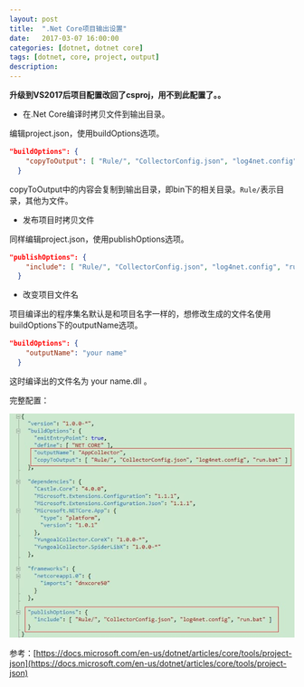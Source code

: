 ```yaml
---
layout: post
title:  ".Net Core项目输出设置"
date:   2017-03-07 16:00:00
categories: [dotnet, dotnet core]
tags: [dotnet, core, project, output]
description: 
---
```

<!--more-->

**升级到VS2017后项目配置改回了csproj，用不到此配置了。。**

* 在.Net Core编译时拷贝文件到输出目录。

编辑project.json，使用buildOptions选项。

```json
"buildOptions": {
    "copyToOutput": [ "Rule/", "CollectorConfig.json", "log4net.config", "run.bat" ]
  }
```

copyToOutput中的内容会复制到输出目录，即bin下的相关目录。```Rule/```表示目录，其他为文件。

* 发布项目时拷贝文件

同样编辑project.json，使用publishOptions选项。

``` json
"publishOptions": {
    "include": [ "Rule/", "CollectorConfig.json", "log4net.config", "run.bat" ]
  }
```

* 改变项目文件名

项目编译出的程序集名默认是和项目名字一样的，想修改生成的文件名使用buildOptions下的outputName选项。

```json
"buildOptions": {
    "outputName": "your name"
  }
```

这时编译出的文件名为 your name.dll 。


完整配置：

<div style="text-align: center;">
<img class="onerow-imgfix" src="/r/project.json.jpg" border="0" alt="project.json"/>
</div>

参考：[https://docs.microsoft.com/en-us/dotnet/articles/core/tools/project-json](https://docs.microsoft.com/en-us/dotnet/articles/core/tools/project-json)
